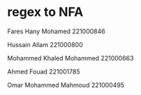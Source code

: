 # regex to NFA


Fares Hany Mohamed          221000846

Hussain Allam               221000800

Mohammed Khaled Mohammed    221000663

Ahmed Fouad                 221001785

Omar Mohammed Mahmoud       221000495
